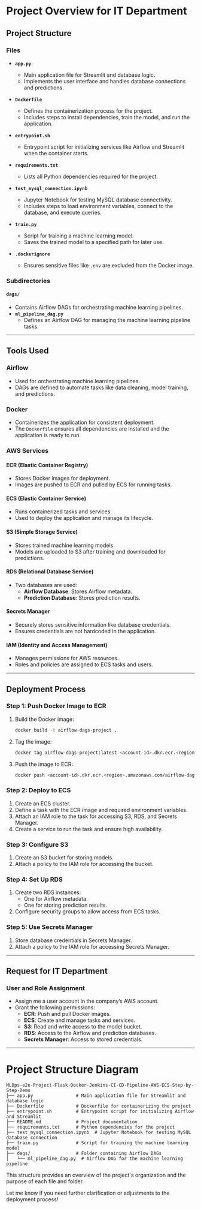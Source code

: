 # Project Overview for IT Department

## Project Structure

### Files
- **`app.py`**
  - Main application file for Streamlit and database logic.
  - Implements the user interface and handles database connections and predictions.

- **`Dockerfile`**
  - Defines the containerization process for the project.
  - Includes steps to install dependencies, train the model, and run the application.

- **`entrypoint.sh`**
  - Entrypoint script for initializing services like Airflow and Streamlit when the container starts.

- **`requirements.txt`**
  - Lists all Python dependencies required for the project.

- **`test_mysql_connection.ipynb`**
  - Jupyter Notebook for testing MySQL database connectivity.
  - Includes steps to load environment variables, connect to the database, and execute queries.

- **`train.py`**
  - Script for training a machine learning model.
  - Saves the trained model to a specified path for later use.

- **`.dockerignore`**
  - Ensures sensitive files like `.env` are excluded from the Docker image.

### Subdirectories

#### `dags/`
- Contains Airflow DAGs for orchestrating machine learning pipelines.
- **`ml_pipeline_dag.py`**
  - Defines an Airflow DAG for managing the machine learning pipeline tasks.

---

## Tools Used

### **Airflow**
- Used for orchestrating machine learning pipelines.
- DAGs are defined to automate tasks like data cleaning, model training, and predictions.

### **Docker**
- Containerizes the application for consistent deployment.
- The `Dockerfile` ensures all dependencies are installed and the application is ready to run.

### **AWS Services**

#### **ECR (Elastic Container Registry)**
- Stores Docker images for deployment.
- Images are pushed to ECR and pulled by ECS for running tasks.

#### **ECS (Elastic Container Service)**
- Runs containerized tasks and services.
- Used to deploy the application and manage its lifecycle.

#### **S3 (Simple Storage Service)**
- Stores trained machine learning models.
- Models are uploaded to S3 after training and downloaded for predictions.

#### **RDS (Relational Database Service)**
- Two databases are used:
  - **Airflow Database**: Stores Airflow metadata.
  - **Prediction Database**: Stores prediction results.

#### **Secrets Manager**
- Securely stores sensitive information like database credentials.
- Ensures credentials are not hardcoded in the application.

#### **IAM (Identity and Access Management)**
- Manages permissions for AWS resources.
- Roles and policies are assigned to ECS tasks and users.

---

## Deployment Process

### **Step 1: Push Docker Image to ECR**
1. Build the Docker image:
   ```bash
   docker build -t airflow-dags-project .
   ```
2. Tag the image:
   ```bash
   docker tag airflow-dags-project:latest <account-id>.dkr.ecr.<region>.amazonaws.com/airflow-dags-project:latest
   ```
3. Push the image to ECR:
   ```bash
   docker push <account-id>.dkr.ecr.<region>.amazonaws.com/airflow-dags-project:latest
   ```

### **Step 2: Deploy to ECS**
1. Create an ECS cluster.
2. Define a task with the ECR image and required environment variables.
3. Attach an IAM role to the task for accessing S3, RDS, and Secrets Manager.
4. Create a service to run the task and ensure high availability.

### **Step 3: Configure S3**
1. Create an S3 bucket for storing models.
2. Attach a policy to the IAM role for accessing the bucket.

### **Step 4: Set Up RDS**
1. Create two RDS instances:
   - One for Airflow metadata.
   - One for storing prediction results.
2. Configure security groups to allow access from ECS tasks.

### **Step 5: Use Secrets Manager**
1. Store database credentials in Secrets Manager.
2. Attach a policy to the IAM role for accessing Secrets Manager.

---

## Request for IT Department

### **User and Role Assignment**
- Assign me a user account in the company’s AWS account.
- Grant the following permissions:
  - **ECR**: Push and pull Docker images.
  - **ECS**: Create and manage tasks and services.
  - **S3**: Read and write access to the model bucket.
  - **RDS**: Access to the Airflow and prediction databases.
  - **Secrets Manager**: Access to stored credentials.

---

# Project Structure Diagram

```
MLOps-e2e-Project-Flask-Docker-Jenkins-CI-CD-Pipeline-AWS-ECS-Step-by-Step-Demo
├── app.py                # Main application file for Streamlit and database logic
├── Dockerfile            # Dockerfile for containerizing the project
├── entrypoint.sh         # Entrypoint script for initializing Airflow and Streamlit
├── README.md             # Project documentation
├── requirements.txt      # Python dependencies for the project
├── test_mysql_connection.ipynb  # Jupyter Notebook for testing MySQL database connection
├── train.py              # Script for training the machine learning model
├── dags/                 # Folder containing Airflow DAGs
│   └── ml_pipeline_dag.py  # Airflow DAG for the machine learning pipeline
```

This structure provides an overview of the project's organization and the purpose of each file and folder.

Let me know if you need further clarification or adjustments to the deployment process!